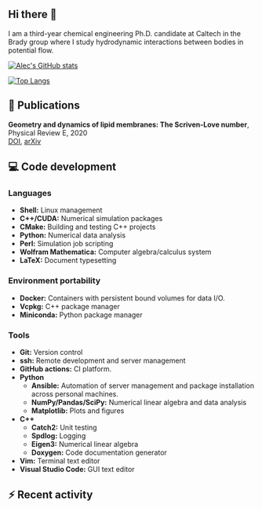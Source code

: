 ## Hi there 👋

I am a third-year chemical engineering Ph.D. candidate at Caltech in the Brady group where I study hydrodynamic interactions between bodies in potential flow.

[![Alec's GitHub stats](https://github-readme-stats-working-alec-glisman.vercel.app/api?username=alec-glisman&count_private=true&theme=onedark&hide_border=true&include_all_commits=true&show_icons=true&card_width=445)](https://github.com/alec-glisman/github-readme-stats)

[![Top Langs](https://github-readme-stats-working-alec-glisman.vercel.app/api/top-langs/?username=alec-glisman&count_private=true&theme=onedark&hide_border=true&hide=CSS,Mathematica&langs_count=12&card_width=495)](https://github.com/alec-glisman/github-readme-stats)

<!-- [![Alec's wakatime stats](https://github-readme-stats-working-alec-glisman.vercel.app/api/wakatime?username=alecglisman&theme=onedark&hide_border=true&layout=compact&card_width=495)](https://github.com/alec-glisman/github-readme-stats) -->

## 📑 Publications

**Geometry and dynamics of lipid membranes: The Scriven-Love number**, Physical Review E, 2020  
[DOI](https://doi.org/10.1103/PhysRevE.101.052401), [arXiv](https://arxiv.org/abs/1910.10693)

## 💻 Code development

### Languages

- **Shell:** Linux management
- **C++/CUDA:** Numerical simulation packages
- **CMake:** Building and testing C++ projects
- **Python:** Numerical data analysis
- **Perl:** Simulation job scripting
- **Wolfram Mathematica:** Computer algebra/calculus system
- **LaTeX:** Document typesetting

### Environment portability

- **Docker:** Containers with persistent bound volumes for data I/O.
- **Vcpkg:** C++ package manager
- **Miniconda:** Python package manager

### Tools

- **Git:** Version control
- **ssh:** Remote development and server management
- **GitHub actions:** CI platform.
- **Python**
  - **Ansible:** Automation of server management and package installation across personal machines.
  - **NumPy/Pandas/SciPy:** Numerical linear algebra and data analysis
  - **Matplotlib:** Plots and figures
- **C++**
  - **Catch2:** Unit testing
  - **Spdlog:** Logging
  - **Eigen3:** Numerical linear algebra
  - **Doxygen:** Code documentation generator
- **Vim:** Terminal text editor
- **Visual Studio Code:** GUI text editor

## :zap: Recent activity

<!--START_SECTION:activity-->
